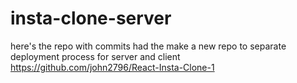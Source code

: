 # insta-clone-server
here's the repo with commits had the make a new repo to separate deployment process for server and client https://github.com/john2796/React-Insta-Clone-1
